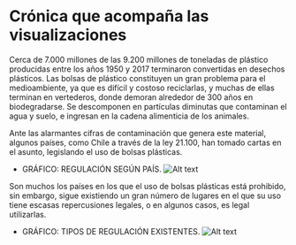 # Crónica que acompaña las visualizaciones

Cerca de 7.000 millones de las 9.200 millones de toneladas de plástico producidas entre los años 1950 y 2017 terminaron convertidas en desechos plásticos. Las bolsas de plástico constituyen un gran problema para el medioambiente, ya que es difícil y costoso reciclarlas, y muchas de ellas terminan en vertederos, donde demoran alrededor de 300 años en biodegradarse. Se descomponen en partículas diminutas que contaminan el agua y suelo, e ingresan en la cadena alimenticia de los animales.

Ante las alarmantes cifras de contaminación que genera este material,  algunos países, como Chile a través de la ley 21.100, han tomado cartas en el asunto, legislando el uso de bolsas plásticas.

- GRÁFICO: REGULACIÓN SEGÚN PAÍS. ![Alt text](image-1.png)

Son muchos los países en los que el uso de bolsas plásticas está prohibido, sin embargo, sigue existiendo un gran número de lugares en el que su uso tiene escasas repercusiones legales, o en algunos casos, es legal utilizarlas.

- GRÁFICO: TIPOS DE REGULACIÓN EXISTENTES. ![Alt text](image-2.png)